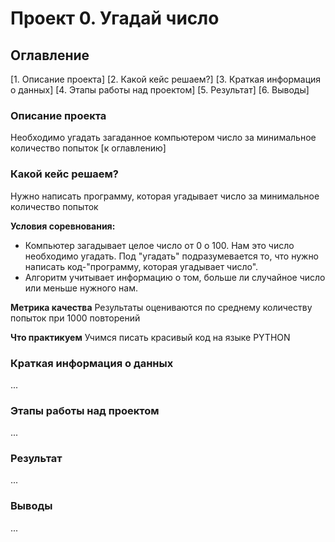 # Проект 0. Угадай число

## Оглавление
[1. Описание проекта]
[2. Какой кейс решаем?]
[3. Краткая информация о данных]
[4. Этапы работы над проектом]
[5. Результат]
[6. Выводы]

### Описание проекта
Необходимо угадать загаданное компьютером число за минимальное количество попыток
[к оглавлению]

### Какой кейс решаем?
Нужно написать программу, которая угадывает число за минимальное количество попыток

**Условия соревнования:**
- Компьютер загадывает целое число от 0 о 100. Нам это число необходимо угадать. Под "угадать" подразумевается то, что нужно написать код-"программу, которая угадывает число". 
- Алгоритм учитывает информацию о том, больше ли случайное число или меньше нужного нам.

**Метрика качества**
Результаты оцениваются по среднему количеству попыток при 1000 повторений

**Что практикуем**
Учимся писать красивый код на языке PYTHON

### Краткая информация о данных
...

### Этапы работы над проектом
...

### Результат
...

### Выводы
...